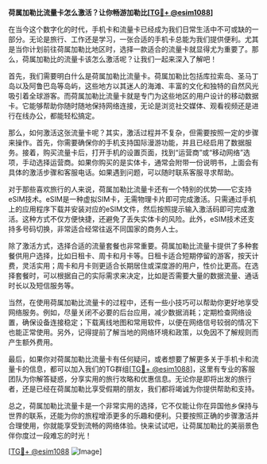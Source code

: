 **荷属加勒比流量卡怎么激活？让你畅游加勒比[[TG💪+ @esim1088](https://t.me/s/esim1088)]**

在当今这个数字化的时代，手机卡和流量卡已经成为我们日常生活中不可或缺的一部分。无论是旅行、工作还是学习，一张合适的手机卡总能为我们提供便利。尤其是当你计划前往荷属加勒比地区时，选择一款适合的流量卡就显得尤为重要了。那么，荷属加勒比的流量卡该怎么激活呢？让我们一起来深入了解吧！

首先，我们需要明白什么是荷属加勒比流量卡。荷属加勒比包括库拉索岛、圣马丁岛以及阿鲁巴岛等岛屿，这些地方以其迷人的海滩、丰富的文化和独特的自然风光吸引着全球游客。而荷属加勒比流量卡就是专门为这些地区的用户设计的移动数据卡。它能够帮助你随时随地保持网络连接，无论是浏览社交媒体、观看视频还是进行在线办公，都能轻松搞定。

那么，如何激活这张流量卡呢？其实，激活过程并不复杂，但需要按照一定的步骤来操作。首先，你需要确保你的手机支持国际漫游功能，并且已经启用了数据服务。接着，购买流量卡后，打开手机的设置页面，找到“运营商”或“移动网络”选项，手动选择运营商。如果你购买的是实体卡，通常会附带一份说明书，上面会有具体的激活步骤和客服电话。如果遇到问题，可以随时联系客服寻求帮助。

对于那些喜欢旅行的人来说，荷属加勒比流量卡还有一个特别的优势——它支持eSIM技术。eSIM是一种虚拟SIM卡，无需物理卡片即可完成激活。只需通过手机上的应用程序下载并安装对应的eSIM文件，然后按照提示输入激活码即可完成激活。这种方式不仅方便快捷，还避免了丢失实体卡的风险。此外，eSIM技术还支持多号码切换，非常适合经常往返不同国家的商务人士。

除了激活方式，选择合适的流量套餐也非常重要。荷属加勒比流量卡提供了多种套餐供用户选择，比如日租卡、周卡和月卡等。日租卡适合短期停留的游客，按天计费，灵活实用；周卡和月卡则更适合长期居住或深度游的用户，性价比更高。在选择套餐时，可以根据自己的实际需求来决定，比如是否需要大量的数据流量、通话时长以及短信服务等。

当然，在使用荷属加勒比流量卡的过程中，还有一些小技巧可以帮助你更好地享受网络服务。例如，尽量关闭不必要的后台应用，减少数据消耗；定期检查网络设置，确保设备连接稳定；下载离线地图和常用软件，以便在网络信号较弱的情况下也能正常使用。另外，记得提前了解当地的网络环境和政策，以免因不了解规则而产生额外费用。

最后，如果你对荷属加勒比流量卡有任何疑问，或者想要了解更多关于手机卡和流量卡的信息，都可以加入我们的TG群组[[TG💪+ @esim1088](https://t.me/s/esim1088)]，这里有专业的客服团队为你解答疑惑，分享实用的旅行攻略和优惠信息。无论你是即将出发的旅行者，还是已经在荷属加勒比享受假期的朋友，我们都将竭诚为你提供帮助和支持。

总之，荷属加勒比流量卡是一个非常实用的选择，它不仅能让你在异国他乡保持与世界的联系，还能为你的旅程增添更多的乐趣和便利。只要按照正确的步骤激活并合理使用，你就能享受到流畅的网络体验。快来试试吧，让荷属加勒比的美丽景色伴你度过一段难忘的时光！

[[TG💪+ @esim1088](https://t.me/s/esim1088) ![Image](https://i.postimg.cc/4NQfJmqS/Snipaste-2025-05-13-00-14-12.png)]